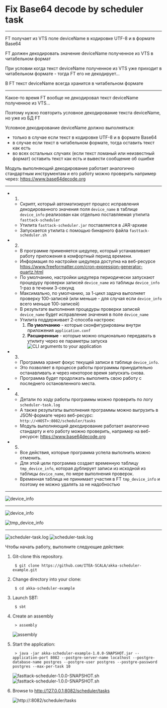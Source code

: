 # Fix Base64 decode by scheduler task

---

FT получает из VTS поле deviceName в кодировке UTF-8 и в формате Base64

FT должен декодировать значение deviceName полученное из VTS в читабельном формат

При условии когда текст deviceName полученное из VTS уже приходит в читабельном формате - тогда FT его не декодирует...

В FT текст deviceName всегда хранится в читабельном формате


---

Какое-то время FT вообще не декодировал текст deviceName полученное из VTS...

Поэтому нужно повторить условное декодирование текста deviceName, но уже из БД FT

Условное декодирование deviceName должно выполняться:
* только в случае если текст в кодировке UTF-8 и в формате Base64
* в случае если текст в читабельном формате, тогда оставить текст как есть
* во всех остальных случаях (если текст ломаный или неизвестный формат) оставить текст как есть и вывести сообщение об ошибке


Модуль выполняющий декодирование работает аналогично стандартным инструментам и его работу можно проверить например через:  https://www.base64decode.org 


---

* 1.
  * Скрипт, который автоматизирует процесс исправления декодированного значения поля `device_name` в таблице `device_info` реализован как отдельно поставляемая утилита `fasttack-scheduler` 
  * Утилита `fasttack-scheduler.jar` поставляется в JAR-архиве
  * Запускается утилита с помощью бинарного файла `fasttack-scheduler.sh`
* 2.
  * В программе применяется шедулер, который устанавливает работу приложения в комфортный период времени.
  * Информация по настройке шедулера доступна на веб-ресурсе  https://www.freeformatter.com/cron-expression-generator-quartz.html
  * По умолчанию, настройки шедулера периодически запускают процедуру проверки записей `device_name` из таблицы `device_info` 1-раз в течении 3-секунд
  * Максимально, по умолчанию, за 1-цикл задача выполняет проверку 100-записей (или меньше - для случая если `device_info` всего меньше 100-записей)
  * В результате выполнения процедуры проверки записей `device_name` будет исправление значения в поле `device_name`
  * Утилита поддерживает 2-способа настроек:
    1. **По умолчанию** - которые сконфигурированы внутри приложения `application.conf`
    2. **Расширенные** - которые можно опционально передавать в утилиту через ее параметры запуска
       ![CLI arguments to your application](7.png)
* 3.
  * Программа хранит фокус текущей записи в таблице `device_info`.
  * Это позволяет в процессе работы программы принудительно останавливать и через некоторое время запускать снова.
  * Программа будет продолжать выполнять свою работу с последнего остановленного места.
* 4.
  * Детали по ходу работы программы можно проверить по логу `scheduler-task.log`
  * А также результаты выполнения программы можно выгрузить в JSON-формате через веб-ресурс:  ```http://<HOST>:8082/scheduler/tasks```
  * Модуль выполняющий декодирование работает аналогично стандарту и его работу можно проверить, например на веб-ресурсе:  https://www.base64decode.org 
* 5.
  * Все действия, которые программа успела выполнить можно отменить.
  * Для этой цели программа создает временную таблицу `tmp_device_info`, которая дублирует записи из исходной из таблицы `device_name`, по мере выполнения проверок.
  * Временная таблица не принимает участия в FT `tmp_device_info` и поэтому ее можно удалять за не надобностью

---

![device_info](1.png)

---

![device_info](5.png)

![tmp_device_info](6.png)

---

![scheduler-task.log](11.jpg)
![scheduler-task.log](4.png)


Чтобы начать работу, выполните следующие действия:

1. Git-clone this repository.

        $ git clone https://github.com/ITEA-SCALA/akka-scheduler-example.git

2. Change directory into your clone:

        $ cd akka-scheduler-example

3. Launch SBT:

        $ sbt

4. Create an assembly

        > assembly

   ![assembly](10.jpg)

5. Start the application:

        > java -jar akka-scheduler-example-1.0.0-SNAPSHOT.jar --application-port 8082 --postgre-server-name localhost --postgre-database-name postgres --postgre-user postgres --postgre-password postgres --max-per-task 10

    ![fasttack-scheduler-1.0.0-SNAPSHOT.sh](8.jpg)
    ![fasttack-scheduler-1.0.0-SNAPSHOT.sh](9.jpg)

7. Browse to http://127.0.0.1:8082/scheduler/tasks

   ![http://<HOST>:8082/scheduler/tasks](2.png)

